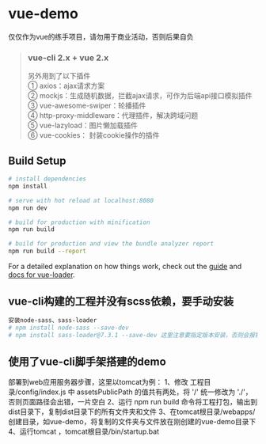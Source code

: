# vue-demo
仅仅作为vue的练手项目，请勿用于商业活动，否则后果自负

> <h3>vue-cli 2.x + vue 2.x</h3>
> 另外用到了以下插件<br>
> ① axios：ajax请求方案<Br>
> ② mockjs：生成随机数据，拦截ajax请求，可作为后端api接口模拟插件<Br>
> ③ vue-awesome-swiper：轮播插件<Br>
> ④ http-proxy-middleware：代理插件，解决跨域问题<Br>
> ⑤ vue-lazyload：图片懒加载插件<Br>
> ⑥ vue-cookies： 封装cookie操作的插件

## Build Setup

``` bash
# install dependencies
npm install

# serve with hot reload at localhost:8080
npm run dev

# build for production with minification
npm run build

# build for production and view the bundle analyzer report
npm run build --report
```

For a detailed explanation on how things work, check out the [guide](http://vuejs-templates.github.io/webpack/) and [docs for vue-loader](http://vuejs.github.io/vue-loader).

## vue-cli构建的工程并没有scss依赖，要手动安装
``` bash
安装node-sass、sass-loader
# npm install node-sass --save-dev
# npm install sass-loader@7.3.1 --save-dev 这里注意要指定版本安装，否则会报错

```

## 使用了vue-cli脚手架搭建的demo
部署到web应用服务器步骤，这里以tomcat为例：
1、修改 工程目录/config/index.js 中 assetsPublicPath 的值共有两处，将 '/' 统一修改为  './'，否则页面路径会出错，一片空白
2、运行 npm run build 命令将工程打包，输出到dist目录下，复制dist目录下的所有文件夹和文件
3、在tomcat根目录/webapps/ 创建目录，如vue-demo，将复制的文件夹与文件放在刚创建的vue-demo目录下
4、运行tomcat ，tomcat根目录/bin/startup.bat

